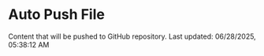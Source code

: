 # Auto Push File

Content that will be pushed to GitHub repository.
Last updated: 06/28/2025, 05:38:12 AM